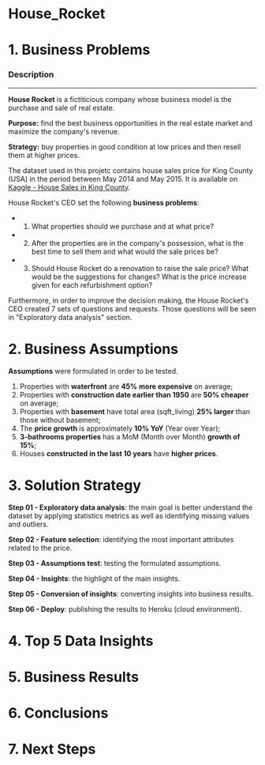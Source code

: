 # House_Rocket

# 1. Business Problems

### Description
---
**House Rocket** is a fictiticious company whose business model is the purchase and sale of real estate.

**Purpose:** find the best business opportunities in the real estate market and maximize the company's revenue. 

**Strategy:** buy properties in good condition at low prices and then resell them at higher prices. 

The dataset used in this projetc contains house sales price for King County (USA) in the period between May 2014 and May 2015. It is available on [Kaggle - House Sales in King County](https://www.kaggle.com/harlfoxem/housesalesprediction). 

House Rocket's CEO set the following **business problems**:
- 1. What properties should we purchase and at what price?
- 2. After the properties are in the company's possession, what is the best time to sell them and what would the sale prices be?
- 3. Should House Rocket do a renovation to raise the sale price? What would be the suggestions for changes? What is the price increase given for each refurbishment option?

Furthermore, in order to improve the decision making, the House Rocket's CEO created 7 sets of questions and requests. Those questions will be seen in "Exploratory data analysis" section.

# 2. Business Assumptions

**Assumptions** were formulated in order to be tested.

  1. Properties with **waterfront** are **45% more expensive** on average;
  2. Properties with **construction date earlier than 1950** are **50% cheaper** on average;  
  3. Properties with **basement** have total area (sqft_living) **25% larger** than those without basement;
  4. The **price growth** is approximately **10% YoY** (Year over Year); 
  5. **3-bathrooms properties** has a MoM (Month over Month) **growth of 15%**;
  6. Houses **constructed in the last 10 years** have **higher prices**. 

# 3. Solution Strategy

**Step 01 - Exploratory data analysis**: the main goal is better understand the dataset by applying statistics metrics as well as identifying missing values and outliers.

**Step 02 - Feature selection**: identifying the most important attributes related to the price.

**Step 03 - Assumptions test**: testing the formulated assumptions.

**Step 04 - Insights**: the highlight of the main insights.

**Step 05 - Conversion of insights**: converting insights into business results.

**Step 06 - Deploy**: publishing the results to Heroku (cloud environment).

# 4. Top 5 Data Insights

# 5. Business Results

# 6. Conclusions 

# 7. Next Steps
